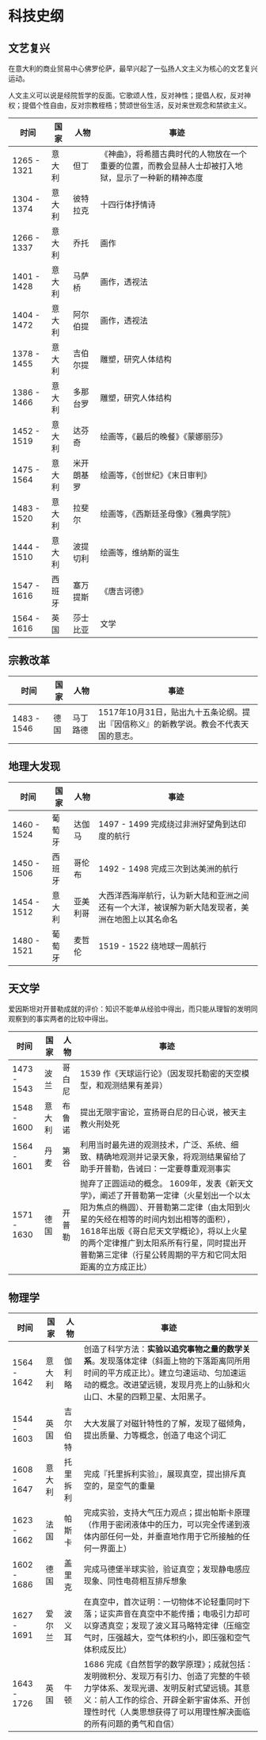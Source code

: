 # 科技史纲

## 文艺复兴

在意大利的商业贸易中心佛罗伦萨，最早兴起了一弘扬人文主义为核心的文艺复兴运动。

人文主义可以说是经院哲学的反面。它歌颂人性，反对神性；提倡人权，反对神权；提倡个性自由，反对宗教桎梏；赞颂世俗生活，反对来世观念和禁欲主义。

| 时间 | 国家 | 人物 | 事迹 | 
| -------- | -------- | -------- | -------- | 
| 1265 - 1321 | 意大利 | 但丁 | 《神曲》，将希腊古典时代的人物放在一个重要的位置，而教会显赫人士却被打入地狱，显示了一种新的精神态度 |
| 1304 - 1374 | 意大利 | 彼特拉克 | 十四行体抒情诗 |
| 1266 - 1337 | 意大利 | 乔托 | 画作|
| 1401 - 1428 | 意大利 | 马萨桥 | 画作，透视法 |
| 1404 - 1472 | 意大利 | 阿尔伯提 | 画作，透视法 |
| 1378 - 1455 | 意大利 | 吉伯尔提 | 雕塑，研究人体结构 |
| 1386 - 1466 | 意大利 | 多那台罗 | 雕塑，研究人体结构 |
| 1452 - 1519 | 意大利 | 达芬奇 | 绘画等，《最后的晚餐》《蒙娜丽莎》 |
| 1475 - 1564 | 意大利 | 米开朗基罗 | 绘画等，《创世纪》《末日审判》|
| 1483 - 1520| 意大利 |拉斐尔 | 绘画等，《西斯廷圣母像》《雅典学院》|
| 1444 - 1510 | 意大利 | 波提切利 | 绘画等，维纳斯的诞生 | 
| 1547 - 1616 | 西班牙 | 塞万提斯 | 《唐吉诃德》|
| 1564 - 1616 | 英国 | 莎士比亚 | 文学 |

## 宗教改革

| 时间 | 国家 | 人物 | 事迹 | 
| -------- | -------- | -------- | -------- | 
| 1483 - 1546 | 德国 | 马丁路德 | 1517年10月31日，贴出九十五条论纲。提出『因信称义』的新教学说。教会不代表天国的意志。|

## 地理大发现

| 时间 | 国家 | 人物 | 事迹 | 
| -------- | -------- | -------- | -------- | 
| 1460 - 1524 | 葡萄牙 | 达伽马 | 1497 - 1499 完成绕过非洲好望角到达印度的航行 | 
| 1450 - 1506 | 西班牙 | 哥伦布 | 1492 - 1498 完成三次到达美洲的航行 | 
| 1454 - 1512 | 意大利 | 亚美利哥 | 大西洋西海岸航行，认为新大陆和亚洲之间还有一个大洋，被误解为新大陆发现者，美洲在地图上以其名命名 | 
| 1480 - 1521 | 葡萄牙 | 麦哲伦 | 1519 - 1522 绕地球一周航行 |

## 天文学

爱因斯坦对开普勒成就的评价：知识不能单从经验中得出，而只能从理智的发明同观察到的事实两者的比较中得出。

| 时间 | 国家 | 人物 | 事迹 | 
| -------- | -------- | -------- | -------- | 
| 1473 - 1543| 波兰 | 哥白尼 | 1539 作《天球运行论》（因发现托勒密的天空模型，和观测结果有差异） |
| 1548 - 1600 | 意大利 | 布鲁诺 | 提出无限宇宙论，宣扬哥白尼的日心说，被天主教火刑处死 |
| 1564 - 1601 | 丹麦 | 第谷 | 利用当时最先进的观测技术，广泛、系统、细致、精确地观测并记录天象，将观测结果留给了助手开普勒，告诫曰：一定要尊重观测事实 |
| 1571 - 1630 | 德国 | 开普勒 | 抛弃了正圆运动的概念。 1609年，发表《新天文学》，阐述了开普勒第一定律（火星划出一个以太阳为焦点的椭圆）、开普勒第二定律（由太阳到火星的矢经在相等的时间内划出相等的面积），1618年出版《哥白尼天文学概论》，将以上火星的两个定律推广到太阳系所有行星，同时提出开普勒第三定律（行星公转周期的平方和它同太阳距离的立方成正比）|

## 物理学

| 时间 | 国家 | 人物 | 事迹 | 
| -------- | -------- | -------- | -------- | 
| 1564 - 1642 | 意大利 | 伽利略 | 创造了科学方法：**实验以追究事物之量的数学关系**。发现落体定律（斜面上物的下落距离同所用时间的平方成正比）。建立匀速运动、匀加速运动的概念。改进望远镜，发现月亮上的山脉和火山口、木星的四颗卫星、太阳黑子。|
| 1544 - 1603 | 英国 | 吉尔伯特 | 大大发展了对磁针特性的了解，发现了磁倾角，提出质量、力等概念，创造了电这个词汇|
| 1608 - 1647 | 意大利 | 托里拆利 | 完成『托里拆利实验』，展现真空，提出排斥真空的，是空气的重量 |
| 1623 - 1662 | 法国 | 帕斯卡 | 完成实验，支持大气压力观点；提出帕斯卡原理（作用于密闭液体中的压力，可以完全传递到液体内部任何一处，并垂直地作用于它所接触的任何一界面上）|
| 1602 - 1686 | 德国 | 盖里克 | 完成马德堡半球实验，验证真空；发现静电感应现象、同性电荷相互排斥想象 |
| 1627 - 1691 | 爱尔兰 | 波义耳 | 在真空中，首次证明：一切物体不论轻重同时下落；证实声音在真空中不能传播；电吸引力却可以穿透真空；发现了波义耳马略特定律（压缩空气时，压强越大，空气体积约小，即压强和空气体积成反比） |
| 1643 - 1726 | 英国 | 牛顿 | 1686 完成《自然哲学的数学原理》；成就包括：发明微积分、发现万有引力、创造了完整的牛顿力学体系、发现光谱、发明反射式望远镜。其意义：前人工作的综合、开辟全新宇宙体系、开创理性时代（人类思想获得了可以用理性解决面临的所有问题的勇气和自信） |





